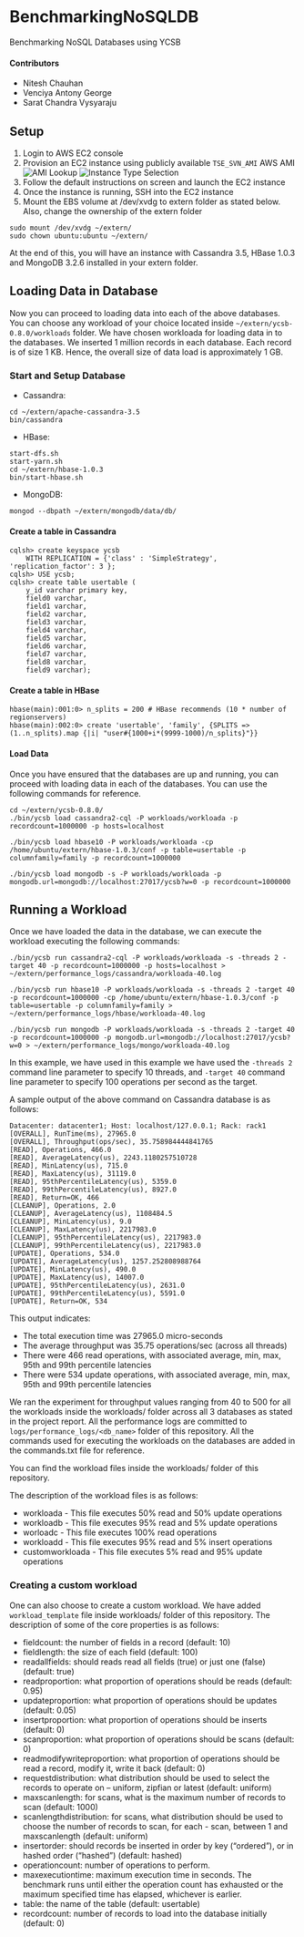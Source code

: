 # BenchmarkingNoSQLDB

Benchmarking NoSQL Databases using YCSB

#### Contributors
- Nitesh Chauhan
- Venciya Antony George
- Sarat Chandra Vysyaraju

## Setup
1. Login to AWS EC2 console
2. Provision an EC2 instance using publicly available `TSE_SVN_AMI` AWS AMI
![AMI Lookup](https://github.com/niteshch/BenchmarkingNoSQLDB/blob/master/screenshots/TSE-AMI-Provisioning.jpg?raw=true)
![Instance Type Selection](https://github.com/niteshch/BenchmarkingNoSQLDB/blob/master/screenshots/AMI-Instance-type.jpg?raw=true)
3. Follow the default instructions on screen and launch the EC2 instance
4. Once the instance is running, SSH into the EC2 instance
5. Mount the EBS volume at /dev/xvdg to extern folder as stated below. Also, change the ownership of the extern folder
```
sudo mount /dev/xvdg ~/extern/
sudo chown ubuntu:ubuntu ~/extern/
```

At the end of this, you will have an instance with Cassandra 3.5, HBase 1.0.3 and MongoDB 3.2.6 installed in your extern folder.

## Loading Data in Database
Now you can proceed to loading data into each of the above databases. You can choose any workload of your choice located inside `~/extern/ycsb-0.8.0/workloads` folder. We have chosen workloada for loading data in to the databases. 
We inserted 1 million records in each database. Each record is of size 1 KB. Hence, the overall size of data load is approximately 1 GB. 

### Start and Setup Database
- Cassandra:
```
cd ~/extern/apache-cassandra-3.5
bin/cassandra
```
- HBase:
```
start-dfs.sh
start-yarn.sh
cd ~/extern/hbase-1.0.3
bin/start-hbase.sh
```
- MongoDB:
```
mongod --dbpath ~/extern/mongodb/data/db/
```

#### Create a table in Cassandra
```
cqlsh> create keyspace ycsb
    WITH REPLICATION = {'class' : 'SimpleStrategy', 'replication_factor': 3 };
cqlsh> USE ycsb;
cqlsh> create table usertable (
    y_id varchar primary key,
    field0 varchar,
    field1 varchar,
    field2 varchar,
    field3 varchar,
    field4 varchar,
    field5 varchar,
    field6 varchar,
    field7 varchar,
    field8 varchar,
    field9 varchar);
```

#### Create a table in HBase
```
hbase(main):001:0> n_splits = 200 # HBase recommends (10 * number of regionservers)
hbase(main):002:0> create 'usertable', 'family', {SPLITS => (1..n_splits).map {|i| "user#{1000+i*(9999-1000)/n_splits}"}}
```

#### Load Data
Once you have ensured that the databases are up and running, you can proceed with loading data in each of the databases. You can use the following commands for reference.
```
cd ~/extern/ycsb-0.8.0/
./bin/ycsb load cassandra2-cql -P workloads/workloada -p recordcount=1000000 -p hosts=localhost

./bin/ycsb load hbase10 -P workloads/workloada -cp /home/ubuntu/extern/hbase-1.0.3/conf -p table=usertable -p columnfamily=family -p recordcount=1000000

./bin/ycsb load mongodb -s -P workloads/workloada -p mongodb.url=mongodb://localhost:27017/ycsb?w=0 -p recordcount=1000000
```

## Running a Workload

Once we have loaded the data in the database, we can execute the workload executing the following commands:
```
./bin/ycsb run cassandra2-cql -P workloads/workloada -s -threads 2 -target 40 -p recordcount=1000000 -p hosts=localhost > ~/extern/performance_logs/cassandra/workloada-40.log

./bin/ycsb run hbase10 -P workloads/workloada -s -threads 2 -target 40 -p recordcount=1000000 -cp /home/ubuntu/extern/hbase-1.0.3/conf -p table=usertable -p columnfamily=family > ~/extern/performance_logs/hbase/workloada-40.log

./bin/ycsb run mongodb -P workloads/workloada -s -threads 2 -target 40 -p recordcount=1000000 -p mongodb.url=mongodb://localhost:27017/ycsb?w=0 > ~/extern/performance_logs/mongo/workloada-40.log
```

In this example, we have used in this example we have used the `-threads 2` command line parameter to specify 10 threads, and `-target 40` command line parameter to specify 100 operations per second as the target.

A sample output of the above command on Cassandra database is as follows:
```
Datacenter: datacenter1; Host: localhost/127.0.0.1; Rack: rack1
[OVERALL], RunTime(ms), 27965.0
[OVERALL], Throughput(ops/sec), 35.758984444841765
[READ], Operations, 466.0
[READ], AverageLatency(us), 2243.1180257510728
[READ], MinLatency(us), 715.0
[READ], MaxLatency(us), 31119.0
[READ], 95thPercentileLatency(us), 5359.0
[READ], 99thPercentileLatency(us), 8927.0
[READ], Return=OK, 466
[CLEANUP], Operations, 2.0
[CLEANUP], AverageLatency(us), 1108484.5
[CLEANUP], MinLatency(us), 9.0
[CLEANUP], MaxLatency(us), 2217983.0
[CLEANUP], 95thPercentileLatency(us), 2217983.0
[CLEANUP], 99thPercentileLatency(us), 2217983.0
[UPDATE], Operations, 534.0
[UPDATE], AverageLatency(us), 1257.252808988764
[UPDATE], MinLatency(us), 490.0
[UPDATE], MaxLatency(us), 14007.0
[UPDATE], 95thPercentileLatency(us), 2631.0
[UPDATE], 99thPercentileLatency(us), 5591.0
[UPDATE], Return=OK, 534
```
This output indicates:
- The total execution time was 27965.0 micro-seconds
- The average throughput was 35.75 operations/sec (across all threads)
- There were 466 read operations, with associated average, min, max, 95th and 99th percentile latencies
- There were 534 update operations, with associated average, min, max, 95th and 99th percentile latencies

We ran the experiment for throughput values ranging from 40 to 500 for all the workloads inside the workloads/ folder across all 3 databases as stated in the project report. All the performance logs are committed to `logs/performance_logs/<db_name>` folder of this repository. All the commands used for executing the workloads on the databases are added in the commands.txt file for reference.

You can find the workload files inside the workloads/ folder of this repository.

The description of the workload files is as follows:
- workloada - This file executes 50% read and 50% update operations
- workloadb - This file executes 95% read and 5% update operations
- worloadc - This file executes 100% read operations
- workloadd - This file executes 95% read and 5% insert operations
- customworkloada - This file executes 5% read and 95% update operations

### Creating a custom workload
One can also choose to create a custom workload. We have added `workload_template` file inside workloads/ folder of this repository. The description of some of the core properties is as follows:

- fieldcount: the number of fields in a record (default: 10)
- fieldlength: the size of each field (default: 100)
- readallfields: should reads read all fields (true) or just one (false) (default: true)
- readproportion: what proportion of operations should be reads (default: 0.95)
- updateproportion: what proportion of operations should be updates (default: 0.05)
- insertproportion: what proportion of operations should be inserts (default: 0)
- scanproportion: what proportion of operations should be scans (default: 0)
- readmodifywriteproportion: what proportion of operations should be read a record, modify it, write it back (default: 0)
- requestdistribution: what distribution should be used to select the records to operate on – uniform, zipfian or latest (default: uniform)
- maxscanlength: for scans, what is the maximum number of records to scan (default: 1000)
- scanlengthdistribution: for scans, what distribution should be used to choose the number of records to scan, for each - scan, between 1 and maxscanlength (default: uniform)
- insertorder: should records be inserted in order by key (“ordered”), or in hashed order (“hashed”) (default: hashed)
- operationcount: number of operations to perform.
- maxexecutiontime: maximum execution time in seconds. The benchmark runs until either the operation count has exhausted or the maximum specified time has elapsed, whichever is earlier.
- table: the name of the table (default: usertable)
- recordcount: number of records to load into the database initially (default: 0)



